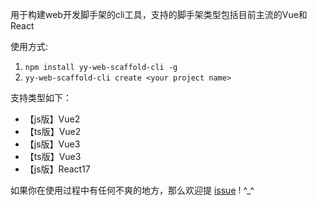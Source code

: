 用于构建web开发脚手架的cli工具，支持的脚手架类型包括目前主流的Vue和React

使用方式:

1. `npm install yy-web-scaffold-cli -g`
2. `yy-web-scaffold-cli create <your project name>`

支持类型如下：

* 【js版】Vue2
* 【ts版】Vue2
* 【js版】Vue3
* 【ts版】Vue3
* 【js版】React17

如果你在使用过程中有任何不爽的地方，那么欢迎提 [issue](https://github.com/yyISACoder/self-learning-and-practice/tree/master/packages/yy-web-scaffold-cli) ! ^_^